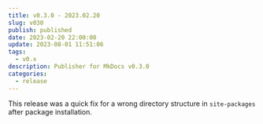 ```yaml
---
title: v0.3.0 - 2023.02.20
slug: v030
publish: published
date: 2023-02-20 22:00:00
update: 2023-08-01 11:51:06
tags:
  - v0.x
description: Publisher for MkDocs v0.3.0
categories:
  - release
---
```


This release was a quick fix for a wrong directory structure in `site-packages` after package installation.
